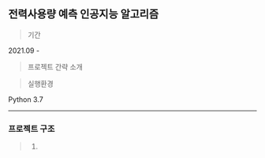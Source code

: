 ## 전력사용량 예측 인공지능 알고리즘 

> 기간
 
2021.09 - 

> 프로젝트 간략 소개



> 실행환경

Python 3.7

---

### 프로젝트 구조

> 1. 
